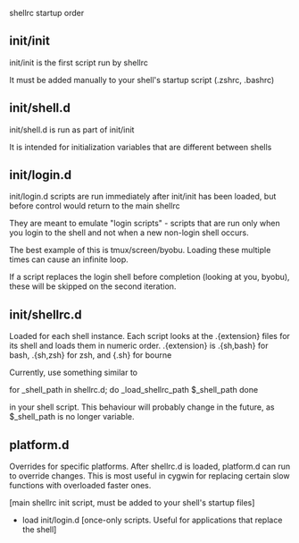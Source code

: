 shellrc startup order

## init/init
init/init is the first script run by shellrc

It must be added manually to your shell's startup script (.zshrc, .bashrc)

## init/shell.d

init/shell.d is run as part of init/init

It is intended for initialization variables that are different between shells

## init/login.d
init/login.d scripts are run immediately after init/init has been loaded, but before control would return
to the main shellrc

They are meant to emulate "login scripts" - scripts that are run only when you login to the shell
and not when a new non-login shell occurs.

The best example of this is tmux/screen/byobu. Loading these multiple times can cause an infinite loop.

If a script replaces the login shell before completion (looking at you, byobu), these will be skipped 
on the second iteration.

## init/shellrc.d

Loaded for each shell instance. Each script looks at the .{extension} files for its shell and loads them in numeric 
order.  .{extension} is .{sh,bash} for bash, .{sh,zsh} for zsh, and {.sh} for bourne

Currently, use something similar to

  for _shell_path in shellrc.d; do
    _load_shellrc_path $_shell_path
  done

in your shell script. This behaviour will probably change in the future, as $_shell_path is no longer variable.

## platform.d

Overrides for specific platforms. After shellrc.d is loaded, platform.d can run to override changes. This is most useful in cygwin for replacing certain slow functions with overloaded faster ones.




[main shellrc init script, must be added to your shell's startup files]
- load init/login.d  [once-only scripts. Useful for applications that replace the shell]

